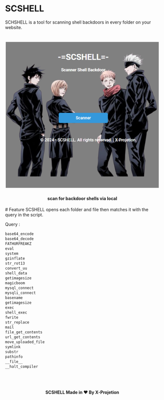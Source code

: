 # SCSHELL
SCHSHELL is a tool for scanning shell backdoors in every folder on your website.

<h1 align="center">
  <img src="scshell.png" alt="paramsan" width="500px">
  <br>
</h1>

<h4 align="center">scan for backdoor shells via local</h4>
# Feature
SCSHELL opens each folder and file then matches it with the query in the script.

Query : 
```
base64_encode
base64_decode
FATHURFREAKZ
eval
system
gzinflate
str_rot13
convert_uu
shell_data
getimagesize
magicboom
mysql_connect
mysqli_connect
basename
getimagesize
exec
shell_exec
fwrite
str_replace
mail
file_get_contents
url_get_contents
move_uploaded_file
symlink
substr
pathinfo
__file__
__halt_compiler
```
<br><br>
<h4 align="center">SCSHELL Made in ❤️ By X-Projetion</h4>
